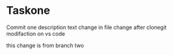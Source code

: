 # Taskone
Commit one description text
change in file
change after clonegit 
modifaction on vs code

this change is from branch two
